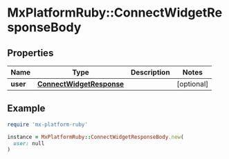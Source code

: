 # MxPlatformRuby::ConnectWidgetResponseBody

## Properties

| Name | Type | Description | Notes |
| ---- | ---- | ----------- | ----- |
| **user** | [**ConnectWidgetResponse**](ConnectWidgetResponse.md) |  | [optional] |

## Example

```ruby
require 'mx-platform-ruby'

instance = MxPlatformRuby::ConnectWidgetResponseBody.new(
  user: null
)
```

